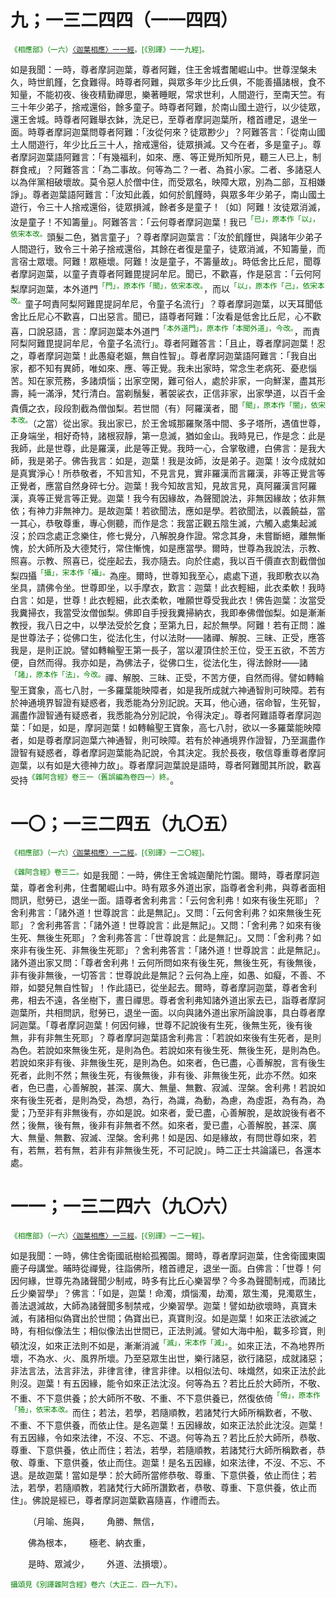# 九；一三二四四（一一四四）

<sup><font color="green">《相應部》（一六）[〈迦葉相應〉一一經](https://github.com/gwsice/buddhism/blob/master/%E6%97%A9%E6%9C%9F/%E5%8D%97%E4%BC%A0%E7%9B%B8%E5%BA%94%E9%83%A8/02%E5%9B%A0%E7%BC%98%E7%AF%87/16%20%E8%BF%A6%E5%8F%B6%E7%9B%B8%E5%BA%94.md#16_11)。[《別譯》一一九經]。</font></sup>

如是我聞：一時，尊者摩訶迦葉，尊者阿難，住王舍城耆闍崛山中。世尊涅槃未久，時世飢饉，乞食難得。時尊者阿難，與眾多年少比丘俱，不能善攝諸根，食不知量，不能初夜、後夜精勤禪思，樂著睡眠，常求世利，人間遊行，至南天竺。有三十年少弟子，捨戒還俗，餘多童子。時尊者阿難，於南山國土遊行，以少徒眾，還王舍城。時尊者阿難舉衣鉢，洗足已，至尊者摩訶迦葉所，稽首禮足，退坐一面。時尊者摩訶迦葉問尊者阿難：「汝從何來？徒眾尠少」？阿難答言：「從南山國土人間遊行，年少比丘三十人，捨戒還俗，徒眾損減。又今在者，多是童子」。尊者摩訶迦葉語阿難言：「有幾福利，如來、應、等正覺所知所見，聽三人已上，制群食戒」？阿難答言：「為二事故。何等為二？一者、為貧小家。二者、多諸惡人以為伴黨相破壞故。莫令惡人於僧中住，而受眾名，映障大眾，別為二部，互相嫌諍」。尊者迦葉語阿難言：「汝知此義，如何於飢饉時，與眾多年少弟子，南山國土遊行，令三十人捨戒還俗，徒眾損減，餘者多是童子！〔如〕阿難！汝徒眾消滅，汝是童子！不知籌量」。阿難答言：「云何尊者摩訶迦葉！我已<sup><font color="green">「已」，原本作「以」，依宋本改。</font></sup>頭髮二色，猶言童子」？尊者摩訶迦葉言：「汝於飢饉世，與諸年少弟子人間遊行，致令三十弟子捨戒還俗，其餘在者復是童子，徒眾消滅，不知籌量，而言宿士眾壞。阿難！眾極壞。阿難！汝是童子，不籌量故」。時低舍比丘尼，聞尊者摩訶迦葉，以童子責尊者阿難毘提訶牟尼。聞已，不歡喜，作是惡言：「云何阿梨摩訶迦葉，本外道門<sup><font color="green">「門」，原本作「聞」，依宋本改。</font></sup>，而以<sup><font color="green">「以」，原本作「己」，依宋本改。</font></sup>童子呵責阿梨阿難毘提訶牟尼，令童子名流行」？尊者摩訶迦葉，以天耳聞低舍比丘尼心不歡喜，口出惡言。聞已，語尊者阿難：「汝看是低舍比丘尼，心不歡喜，口說惡語，言：摩訶迦葉本外道門<sup><font color="green">「本外道門」，原本作「本聞外道」，今改。</font></sup>，而責阿梨阿難毘提訶牟尼，令童子名流行」。尊者阿難答言：「且止，尊者摩訶迦葉！忍之，尊者摩訶迦葉！此愚癡老嫗，無自性智」。尊者摩訶迦葉語阿難言：「我自出家，都不知有異師，唯如來、應、等正覺。我未出家時，常念生老病死、憂悲惱苦。知在家荒務，多諸煩惱；出家空閑，難可俗人，處於非家，一向鮮潔，盡其形壽，純一滿淨，梵行清白。當剃鬚髮，著袈裟衣，正信非家，出家學道，以百千金貴價之衣，段段割截為僧伽梨。若世間（有）阿羅漢者，聞<sup><font color="green">「聞」，原本作「闇」，依宋本改。</font></sup>（之當）從出家。我出家已，於王舍城那羅聚落中間、多子塔所，遇值世尊，正身端坐，相好奇特，諸根寂靜，第一息滅，猶如金山。我時見已，作是念：此是我師，此是世尊，此是羅漢，此是等正覺。我時一心，合掌敬禮，白佛言：是我大師，我是弟子。佛告我言：如是，迦葉！我是汝師，汝是弟子。迦葉！汝今成就如是真實淨心！所恭敬者，不知言知，不見言見，實非羅漢而言羅漢，非等正覺言等正覺者，應當自然身碎七分。迦葉！我今知故言知，見故言見，真阿羅漢言阿羅漢，真等正覺言等正覺。迦葉！我今有因緣故，為聲聞說法，非無因緣故；依非無依；有神力非無神力。是故迦葉！若欲聞法，應如是學。若欲聞法，以義饒益，當一其心，恭敬尊重，專心側聽，而作是念：我當正觀五陰生滅，六觸入處集起滅沒；於四念處正念樂住，修七覺分，八解脫身作證。常念其身，未嘗斷絕，離無慚愧，於大師所及大德梵行，常住慚愧，如是應當學。爾時，世尊為我說法，示教、照喜。示教、照喜已，從座起去，我亦隨去。向於住處，我以百千價直衣割截僧伽梨四攝<sup><font color="green">「攝」，宋本作「襵」。</font></sup>為座。爾時，世尊知我至心，處處下道，我即敷衣以為坐具，請佛令坐。世尊即坐，以手摩衣，歎言：迦葉！此衣輕細，此衣柔軟！我時白言：如是，世尊！此衣輕細，此衣柔軟，唯願世尊受我此衣！佛告迦葉：汝當受我糞掃衣，我當受汝僧伽梨。佛即自手授我糞掃納衣，我即奉佛僧伽梨。如是漸漸教授，我八日之中，以學法受於乞食；至第九日，起於無學。阿難！若有正問：誰是世尊法子；從佛口生，從法化生，付以法財——諸禪、解脫、三昧、正受，應答我是，是則正說。譬如轉輪聖王第一長子，當以灌頂住於王位，受王五欲，不苦方便，自然而得。我亦如是，為佛法子，從佛口生，從法化生，得法餘財——諸<sup><font color="green">「諸」，原本作「法」，今改。</font></sup>禪、解脫、三昧、正受，不苦方便，自然而得。譬如轉輪聖王寶象，高七八肘，一多羅葉能映障者，如是我所成就六神通智則可映障。若有於神通境界智證有疑惑者，我悉能為分別記說。天耳，他心通，宿命智，生死智，漏盡作證智通有疑惑者，我悉能為分別記說，令得決定」。尊者阿難語尊者摩訶迦葉：「如是，如是，摩訶迦葉！如轉輪聖王寶象，高七八肘，欲以一多羅葉能映障者，如是尊者摩訶迦葉六神通智，則可映障。若有於神通境界作證智，乃至漏盡作證智有疑惑者，尊者摩訶迦葉能為記說，令其決定。我於長夜，敬信尊重尊者摩訶迦葉，以有如是大德神力故」。尊者摩訶迦葉說是語時，尊者阿難聞其所說，歡喜受持<sup><font color="green">《雜阿含經》卷三一（舊誤編為卷四一）終。</font></sup>。

# 一〇；一三二四五（九〇五）

<sup><font color="green">《相應部》（一六）[〈迦葉相應〉一二經](https://github.com/gwsice/buddhism/blob/master/%E6%97%A9%E6%9C%9F/%E5%8D%97%E4%BC%A0%E7%9B%B8%E5%BA%94%E9%83%A8/02%E5%9B%A0%E7%BC%98%E7%AF%87/16%20%E8%BF%A6%E5%8F%B6%E7%9B%B8%E5%BA%94.md#16_12)。[《別譯》一二〇經]。</font></sup>

<sup><font color="green">《雜阿含經》卷三二。</font></sup>如是我聞：一時，佛住王舍城迦蘭陀竹園。爾時，尊者摩訶迦葉，尊者舍利弗，住耆闍崛山中。時有眾多外道出家，詣尊者舍利弗，與尊者面相問訊，慰勞已，退坐一面。語尊者舍利弗言：「云何舍利弗！如來有後生死耶」？舍利弗言：「諸外道！世尊說言：此是無記」。又問：「云何舍利弗？如來無後生死耶」？舍利弗答言：「諸外道！世尊說言：此是無記」。又問：「舍利弗？如來有後生死、無後生死耶」？舍利弗答言：「世尊說言：此是無記」。又問：「舍利弗？如來非有後生死、非無後生死耶」？舍利弗答言：「諸外道！世尊說言：此是無記」。諸外道出家又問：「尊者舍利弗！云何所問如來有後生死，無後生死，有後無後，非有後非無後，一切答言：世尊說此是無記？云何為上座，如愚、如癡，不善、不辯，如嬰兒無自性智」！作此語已，從坐起去。爾時，尊者摩訶迦葉，尊者舍利弗，相去不遠，各坐樹下，晝日禪思。尊者舍利弗知諸外道出家去已，詣尊者摩訶迦葉所，共相問訊，慰勞已，退坐一面。以向與諸外道出家所論說事，具白尊者摩訶迦葉。「尊者摩訶迦葉！何因何緣，世尊不記說後有生死，後無生死，後有後無，非有非無生死耶」？尊者摩訶迦葉語舍利弗言：「若說如來後有生死者，是則為色。若說如來無後生死，是則為色。若說如來有後生死、無後生死，是則為色。若說如來非有後、非無後生死，是則為色。如來者，色已盡，心善解脫，言有後生死者，此則不然；無後生死，有後無後，非有後、非無後生死，此亦不然。如來者，色已盡，心善解脫，甚深、廣大、無量、無數、寂滅、涅槃。舍利弗！若說如來有後生死者，是則為受，為想，為行，為識，為動，為慮，為虛誑，為有為，為愛；乃至非有非無後有，亦如是說。如來者，愛已盡，心善解脫，是故說後有者不然；後無，後有無，後非有非無者不然。如來者，愛已盡，心善解脫，甚深、廣大、無量、無數、寂滅、涅槃。舍利弗！如是因、如是緣故，有問世尊如來，若有，若無，若有無，若非有非無後生死，不可記說」。時二正士共論議已，各還本處。

# 一一；一三二四六（九〇六）

<sup><font color="green">《相應部》（一六）[〈迦葉相應〉一三經](https://github.com/gwsice/buddhism/blob/master/%E6%97%A9%E6%9C%9F/%E5%8D%97%E4%BC%A0%E7%9B%B8%E5%BA%94%E9%83%A8/02%E5%9B%A0%E7%BC%98%E7%AF%87/16%20%E8%BF%A6%E5%8F%B6%E7%9B%B8%E5%BA%94.md#16_13)。[《別譯》一二一經]。</font></sup>

如是我聞：一時，佛住舍衛國祇樹給孤獨園。爾時，尊者摩訶迦葉，住舍衛國東園鹿子母講堂。晡時從禪覺，往詣佛所，稽首禮足，退坐一面。白佛言：「世尊！何因何緣，世尊先為諸聲聞少制戒，時多有比丘心樂習學？今多為聲聞制戒，而諸比丘少樂習學」？佛言：「如是，迦葉！命濁，煩惱濁，劫濁，眾生濁，見濁眾生，善法退減故，大師為諸聲聞多制禁戒，少樂習學。迦葉！譬如劫欲壞時，真寶未滅，有諸相似偽寶出於世間；偽寶出已，真寶則沒。如是迦葉！如來正法欲滅之時，有相似像法生；相似像法出世間已，正法則滅。譬如大海中船，載多珍寶，則頓沈沒，如來正法則不如是，漸漸消滅<sup><font color="green">「滅」，宋本作「減」。</font></sup>。如來正法，不為地界所壞，不為水、火、風界所壞。乃至惡眾生出世，樂行諸惡，欲行諸惡，成就諸惡；非法言法，法言非法，非律言律，律言非律。以相似法句、味熾然，如來正法於此則沒。迦葉！有五因緣，能令如來正法沈沒。何等為五？若比丘於大師所，不敬、不重、不下意供養；於大師所不敬、不重、不下意供養已，然復依倚<sup><font color="green">「倚」，原本作「猗」，依宋本改。</font></sup>而住；若法，若學，若隨順教，若諸梵行大師所稱歎者，不敬、不重、不下意供養，而依止住。是名迦葉！五因緣故，如來正法於此沈沒。迦葉！有五因緣，令如來法律，不沒、不忘、不退。何等為五？若比丘於大師所，恭敬、尊重、下意供養，依止而住；若法，若學，若隨順教，若諸梵行大師所稱歎者，恭敬、尊重、下意供養，依止而住。迦葉！是名五因緣，如來法律，不沒、不忘、不退。是故迦葉！當如是學：於大師所當修恭敬、尊重、下意供養，依止而住；若法，若學，若隨順教，若諸梵行大師所讚歎者，恭敬、尊重、下意供養，依止而住」。佛說是經已，尊者摩訶迦葉歡喜隨喜，作禮而去。

&emsp;&emsp;（月喻、施與，&emsp;&emsp;角勝、無信，

&emsp;&emsp;佛為根本，&emsp;&emsp;極老、納衣重，

&emsp;&emsp;是時、眾減少，&emsp;&emsp;外道、法損壞）。

<sup><font color="green">攝頌見《別譯雜阿含經》卷六（大正二．四一九下）。</font></sup>